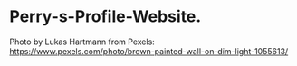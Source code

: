 # Perry-s-Profile-Website.

Photo by Lukas Hartmann from Pexels: https://www.pexels.com/photo/brown-painted-wall-on-dim-light-1055613/
